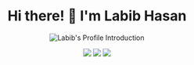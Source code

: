 <!-- markdownlint-disable MD033 MD041 -->
<p align="center">
  <h1 align="center">Hi there! 👋 I'm Labib Hasan</h1>
</p>

<p align="center">
  <img src="https://readme-typing-svg.demolab.com/?lines=Studies+At+Daffodil+International+University;Major+in+Computer+Science+%26+Engineering;Cyber+Security+Enthusiast;A+Passionate+Learner&font=Fira%20Code&center=true&width=580&height=45&duration=3000&pause=1000&color=00C4FF&size=20&weight=600" alt="Labib's Profile Introduction">
</p>

<p align="center">
  <a href="https://github.com/labibx025">
    <img src="https://img.shields.io/badge/-GitHub-181717?style=for-the-badge&logo=github&logoColor=white"/></a>
  <a href="https://linkedin.com/in/yourprofile">
    <img src="https://img.shields.io/badge/-LinkedIn-0077B5?style=for-the-badge&logo=linkedin&logoColor=white"/></a>
  <a href="labibhasan754@gmail.com">
    <img src="https://img.shields.io/badge/-Email-EA4335?style=for-the-badge&logo=gmail&logoColor=white"/></a>
</p>
